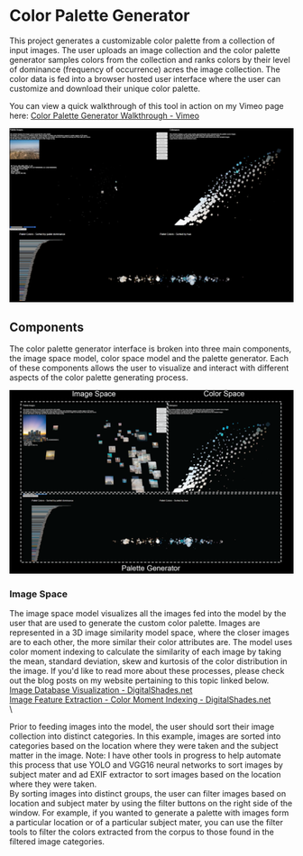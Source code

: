 # Color Palette Generator
 
This project generates a customizable color palette from a collection of input images. 
The user uploads an image collection and the color palette generator samples colors from the collection and ranks colors by their level of dominance (frequency of occurrence) acres the image collection. 
The color data is fed into a browser hosted user interface where the user can customize and download their unique color palette.

You can view a quick walkthrough of this tool in action on my Vimeo page here: [Color Palette Generator Walkthrough - Vimeo](https://vimeo.com/manage/videos/950372917)

![image](https://github.com/KJSloan2/Color_Palette_Generator/blob/main/00_resources/documentation/images/CPG_vimeoScreenShot.png)

## Components

The color palette generator interface is broken into three main components, the image space model, color space model and the palette generator. Each of these components allows the user to visualize and interact with different aspects of the color palette generating process.

![image](https://github.com/KJSloan2/Color_Palette_Generator/blob/main/00_resources/documentation/images/24072700_CPG_componentsOverview.png)

### Image Space

The image space model visualizes all the images fed into the model by the user that are used to generate the custom color palette. 
Images are represented in a 3D image similarity model space, where the closer images are to each other, the more similar their color attributes are. 
The model uses color moment indexing to calculate the similarity of each image by taking the mean, standard deviation, skew and kurtosis of the color distribution in the image. 
If you'd like to read more about these processes, please check out the blog posts on my website pertaining to this topic linked below. 
\
[Image Database Visualization - DigitalShades.net](https://www.digitalshades.work/project-blog/image-database-visualization)
\
[Image Feature Extraction - Color Moment Indexing - DigitalShades.net](https://www.digitalshades.work/project-blog/cbri)\
\


Prior to feeding images into the model, the user should sort their image collection into distinct categories. 
In this example, images are sorted into categories based on the location where they were taken and the subject matter in the image. 
Note: I have other tools in progress to help automate this process that use YOLO and VGG16 neural networks to sort images by subject mater and ad EXIF extractor to sort images based on the location where they were taken.  
By sorting images into distinct groups, the user can filter images based on location and subject mater by using the filter buttons on the right side of the window. 
For example, if you wanted to generate a palette with images form a particular location or of a particular subject mater, you can use the filter tools to filter the colors extracted from the corpus to those found in the filtered image categories.

